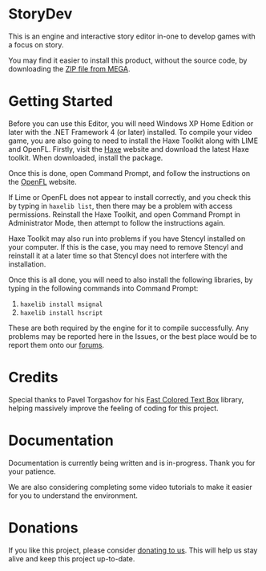 StoryDev
========
This is an engine and interactive story editor in-one to develop games with a focus on story.

You may find it easier to install this product, without the source code, by downloading the [ZIP file from MEGA](https://mega.co.nz/#!UZcSRKiS!zVciEpogoY4MbgEgmAnL63AA5_U3NIFC5H1Vh1BMRdg).

Getting Started
===============
Before you can use this Editor, you will need Windows XP Home Edition or later with the .NET Framework 4 (or later) installed. To compile your video game, you are also going to need to install the Haxe Toolkit along with LIME and OpenFL. Firstly, visit the [Haxe](http://haxe.org/) website and download the latest Haxe toolkit. When downloaded, install the package.

Once this is done, open Command Prompt, and follow the instructions on the [OpenFL](http://www.openfl.org/documentation/setup/install-lime/) website.

If Lime or OpenFL does not appear to install correctly, and you check this by typing in `haxelib list`, then there may be a problem with access permissions. Reinstall the Haxe Toolkit, and open Command Prompt in Administrator Mode, then attempt to follow the instructions again.

Haxe Toolkit may also run into problems if you have Stencyl installed on your computer. If this is the case, you may need to remove Stencyl and reinstall it at a later time so that Stencyl does not interfere with the installation.

Once this is all done, you will need to also install the following libraries, by typing in the following commands into Command Prompt:

1. `haxelib install msignal`
2. `haxelib install hscript`

These are both required by the engine for it to compile successfully. Any problems may be reported here in the Issues, or the best place would be to report them onto our [forums](http://www.colour-id.net/apps/forums/).

Credits
=======
Special thanks to Pavel Torgashov for his [Fast Colored Text Box](http://www.codeproject.com/Articles/161871/Fast-Colored-TextBox-for-syntax-highlighting) library, helping massively improve the feeling of coding for this project.

Documentation
=============
Documentation is currently being written and is in-progress. Thank you for your patience.

We are also considering completing some video tutorials to make it easier for you to understand the environment.

Donations
=========
If you like this project, please consider [donating to us](https://www.paypal.com/cgi-bin/webscr?cmd=_s-xclick&hosted_button_id=8CLJ92X3E5AF4). This will help us stay alive and keep this project up-to-date.
